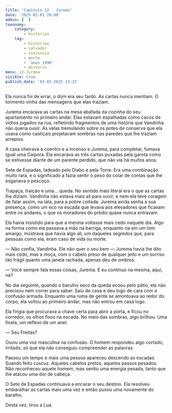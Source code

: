 ```yaml
---
title: 'Capítulo 12 - Jurema'
date: '2025-01-01 20:00'
admin: {  }
taxonomy:
    category:
        - historias
    tag:
        - historias
        - salvador
        - violencia
        - morte
        - 'anos 1990'
        - misterio
menu: 12-Jurema
visible: true
publish_date: '03-03-2025 13:25'
---
```


Ela nunca foi de errar, o dom era seu fardo. As cartas nunca mentiam. O tormento vinha das mensagens que elas traziam.

Jurema encarava as cartas na mesa abafada da cozinha do seu apartamento no primeiro andar. Elas estavam espalhadas como cacos de vidros jogados na rua, refletindo fragmentos de uma história que Vandinha não queria ouvir. As velas tremulando sobre os potes de conserva que ela usava como castiçais projetavam sombras nas paredes que lhe traziam arrepios.

A casa cheirava a coentro e a incenso e Jurema, para completar, fumava igual uma Caipora. Ela encarava as três cartas puxadas pela garota como se estivesse diante de um parente perdido, que não via há muitos anos.

Sete de Espadas, ladeado pelo Diabo e pela Torre. Era uma combinação muito rara, e o significado a fazia sentir o peso do colar de contas que lhe esganava o pescoço.

Trapaça, traição e uma… queda. No sentido mais literal era o que as cartas lhe diziam. Vandinha não estava mais ali para ouvir, e nem ela teve coragem de falar assim, na lata, para a pobre coitada. Jurema ainda sentia a sua presença, como um eco na escada que levava aos elevadores que ficavam entre os andares, o que os moradores do prédio quase nunca entravam.

Ela havia insistido para que a menina voltasse mais cedo naquele dia. Algo na forma como ela passava a mão na barriga, enquanto ria em um tom amargo, mostrava que havia algo ali, um daqueles segredos que, para pessoas como ela, eram caso de vida ou morte.

— Não confia, Vandinha. Ele não quer o seu bem — Jurema havia lhe dito mais cedo, mas a moça, com o cabelo preso de qualquer jeito e um sorriso tão frágil quanto uma janela rachada, apenas deu de ombros.

— Você sempre fala essas coisas, Jurema. E eu continuo na mesma, aqui, né?

No dia seguinte, quando o barulho seco da queda ecoou pelo pátio, ela não precisou nem correr para saber. Saiu de casa e deu logo de cara com a confusão armada. Enquanto uma ruma de gente se amontoava ao redor do corpo, ela voltou ao primeiro andar, mas não entrou em casa logo.

Ela fingia que procurava a chave certa para abrir a porta, e ficou no corredor, os olhos fixos na escada. No meio das sombras, algo brilhou. Uma fivela, um reflexo de um anel.

— Seu Freitas?

Ouviu uma voz masculina na confusão. O homem respondeu algo cortado, irritado, só que ela não conseguiu compreender as palavras.

Passou um tempo e mais uma pessoa apareceu descendo as escadas. Suando feito cuscuz. Aqueles cabelos pretos, aqueles passos pesados. Não reconheceu aquele homem, mas sentiu uma energia pesada, tanto que lhe atacou uma dor de cabeça.

O Sete de Espadas continuava a encarar o seu destino. Ela resolveu embaralhar as cartas mais uma vez e então puxou uma novamente do baralho.

Desta vez, tirou a Lua.